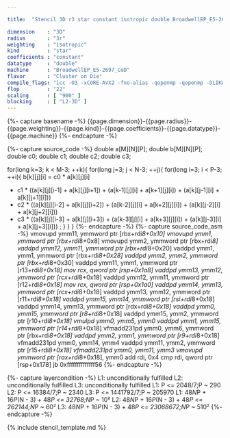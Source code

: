 ```yaml
---

title:  "Stencil 3D r3 star constant isotropic double BroadwellEP_E5-2697_CoD"

dimension    : "3D"
radius       : "3r"
weighting    : "isotropic"
kind         : "star"
coefficients : "constant"
datatype     : "double"
machine      : "BroadwellEP_E5-2697_CoD"
flavor       : "Cluster on Die"
compile_flags: "icc -O3 -xCORE-AVX2 -fno-alias -qopenmp -qopenmp -DLIKWID_PERFMON -Ilikwid-4.3.3/include -Llikwid-4.3.3/lib -Iheaders/dummy.c stencil_compilable.c -o stencil -llikwid"
flop         : "22"
scaling      : [ "900" ]
blocking     : [ "L2-3D" ]
---
```


{%- capture basename -%}
{{page.dimension}}-{{page.radius}}-{{page.weighting}}-{{page.kind}}-{{page.coefficients}}-{{page.datatype}}-{{page.machine}}
{%- endcapture -%}

{%- capture source_code -%}
double a[M][N][P];
double b[M][N][P];
double c0;
double c1;
double c2;
double c3;

for(long k=3; k < M-3; ++k){
for(long j=3; j < N-3; ++j){
for(long i=3; i < P-3; ++i){
b[k][j][i] = c0 * a[k][j][i]
+ c1 * ((a[k][j][i-1] + a[k][j][i+1]) + (a[k-1][j][i] + a[k+1][j][i]) + (a[k][j-1][i] + a[k][j+1][i]))
+ c2 * ((a[k][j][i-2] + a[k][j][i+2]) + (a[k-2][j][i] + a[k+2][j][i]) + (a[k][j-2][i] + a[k][j+2][i]))
+ c3 * ((a[k][j][i-3] + a[k][j][i+3]) + (a[k-3][j][i] + a[k+3][j][i]) + (a[k][j-3][i] + a[k][j+3][i]))
;
}
}
}
{%- endcapture -%}
{%- capture source_code_asm -%}
vmovupd ymm11, ymmword ptr [rbx+rdi*8+0x10]
vmovupd ymm1, ymmword ptr [rbx+rdi*8+0x8]
vmovupd ymm2, ymmword ptr [rbx+rdi*8]
vaddpd ymm12, ymm11, ymmword ptr [rbx+rdi*8+0x20]
vaddpd ymm1, ymm1, ymmword ptr [rbx+rdi*8+0x28]
vaddpd ymm2, ymm2, ymmword ptr [rbx+rdi*8+0x30]
vaddpd ymm11, ymm1, ymmword ptr [r13+rdi*8+0x18]
mov rcx, qword ptr [rsp+0x1a8]
vaddpd ymm13, ymm12, ymmword ptr [rcx+rdi*8+0x18]
vaddpd ymm12, ymm11, ymmword ptr [r12+rdi*8+0x18]
mov rcx, qword ptr [rsp+0x1a0]
vaddpd ymm14, ymm13, ymmword ptr [rcx+rdi*8+0x18]
vaddpd ymm13, ymm12, ymmword ptr [r11+rdi*8+0x18]
vaddpd ymm15, ymm14, ymmword ptr [rsi+rdi*8+0x18]
vaddpd ymm14, ymm13, ymmword ptr [rdx+rdi*8+0x18]
vaddpd ymm0, ymm15, ymmword ptr [r8+rdi*8+0x18]
vaddpd ymm15, ymm2, ymmword ptr [r10+rdi*8+0x18]
vmulpd ymm0, ymm5, ymm0
vaddpd ymm1, ymm15, ymmword ptr [r14+rdi*8+0x18]
vfmadd231pd ymm0, ymm6, ymmword ptr [rbx+rdi*8+0x18]
vaddpd ymm2, ymm1, ymmword ptr [r9+rdi*8+0x18]
vfmadd231pd ymm0, ymm14, ymm4
vaddpd ymm11, ymm2, ymmword ptr [r15+rdi*8+0x18]
vfmadd231pd ymm0, ymm11, ymm3
vmovupd ymmword ptr [rax+rdi*8+0x18], ymm0
add rdi, 0x4
cmp rdi, qword ptr [rsp+0x178]
jb 0xffffffffffffff56
{%- endcapture -%}

{%- capture layercondition -%}
L1: unconditionally fulfilled
L2: unconditionally fulfilled
L3: unconditionally fulfilled
L1: P <= 2048/7;P ~ 290
L2: P <= 16384/7;P ~ 2340
L3: P <= 1441792/7;P ~ 205970
L1: 48*N*P + 16*P*(N - 3) + 48*P <= 32768;N*P ~ 10²
L2: 48*N*P + 16*P*(N - 3) + 48*P <= 262144;N*P ~ 60²
L3: 48*N*P + 16*P*(N - 3) + 48*P <= 23068672;N*P ~ 510²
{%- endcapture -%}

{% include stencil_template.md %}
